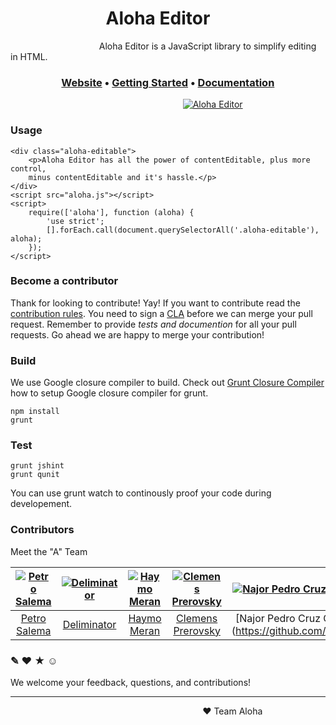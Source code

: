 # &nbsp;&nbsp;&nbsp;&nbsp;&nbsp;&nbsp;&nbsp;&nbsp;&nbsp;&nbsp;&nbsp;&nbsp;&nbsp;&nbsp;&nbsp;&nbsp;&nbsp;&nbsp;&nbsp;&nbsp;&nbsp;&nbsp; Aloha Editor

&nbsp;&nbsp;&nbsp;&nbsp;&nbsp;&nbsp;&nbsp;&nbsp;&nbsp;&nbsp;&nbsp;
&nbsp;&nbsp;&nbsp;&nbsp;&nbsp;&nbsp;&nbsp;&nbsp;&nbsp;&nbsp;&nbsp;
&nbsp;&nbsp;&nbsp;&nbsp;&nbsp;&nbsp;&nbsp;&nbsp;&nbsp;&nbsp;&nbsp;
Aloha Editor is a JavaScript library to simplify editing in HTML.

### &nbsp;&nbsp;&nbsp;&nbsp;&nbsp;&nbsp;&nbsp;&nbsp;&nbsp;&nbsp;&nbsp;&nbsp;&nbsp;&nbsp;&nbsp;&nbsp;&nbsp;&nbsp;&nbsp;&nbsp; [Website](http://aloha-editor.org)&nbsp;&bull;&nbsp;[Getting Started](http://aloha-editor.org/getting-started)&nbsp;&bull;&nbsp;[Documentation](http://aloha-editor.org/documentation)

&nbsp;&nbsp;&nbsp;&nbsp;&nbsp;&nbsp;&nbsp;&nbsp;&nbsp;&nbsp;&nbsp;&nbsp;&nbsp;
&nbsp;&nbsp;&nbsp;&nbsp;&nbsp;&nbsp;&nbsp;&nbsp;&nbsp;&nbsp;&nbsp;&nbsp;&nbsp;
&nbsp;&nbsp;&nbsp;&nbsp;&nbsp;&nbsp;&nbsp;&nbsp;&nbsp;&nbsp;&nbsp;&nbsp;&nbsp;
&nbsp;&nbsp;&nbsp;&nbsp;&nbsp;&nbsp;&nbsp;&nbsp;&nbsp;&nbsp;&nbsp;&nbsp;&nbsp;
&nbsp;&nbsp;&nbsp;&nbsp;&nbsp;&nbsp;&nbsp;&nbsp;&nbsp;&nbsp;&nbsp;&nbsp;&nbsp;
[![Aloha Editor](http://aloha-editor.org/contact-logo-howling-mad.png)](http://aloha-editor.org)

### Usage

	<div class="aloha-editable">
		<p>Aloha Editor has all the power of contentEditable, plus more control,
		minus contentEditable and it's hassle.</p>
	</div>
	<script src="aloha.js"></script>
	<script>
		require(['aloha'], function (aloha) {
			'use strict';
			[].forEach.call(document.querySelectorAll('.aloha-editable'), aloha);
		});
	</script>

### Become a contributor

Thank for looking to contribute! Yay! If you want to contribute read the [contribution rules](contributing.txt). You need to sign a [CLA](http://aloha-editor.org/contribution.php) before we can merge your pull request. Remember to provide *tests and documention* for all your pull requests. Go ahead we are happy to merge your contribution!

### Build

We use Google closure compiler to build. Check out [Grunt Closure Compiler](https://github.com/gmarty/grunt-closure-compiler#closure-compiler-installation-from-source) how to setup Google closure compiler for grunt.

	npm install
	grunt

### Test

	grunt jshint
	grunt qunit

You can use 
	grunt watch
to continously proof your code during developement.

### Contributors
Meet the "A" Team

[![Petro Salema](http://www.gravatar.com/avatar/2087327e79d09b56ce8572e6f363abff.jpg?s=70)](https://github.com/petro065) | [![Deliminator](http://www.gravatar.com/avatar/dbc8cd8da5024eba7ffc2f5713e833f7.jpg?s=70)](https://github.com/deliminator) | [![Haymo Meran](http://www.gravatar.com/avatar/7f3f1e000b09a2314b5261de53de0733.jpg?s=70)](https://github.com/draftkraft) | [![Clemens Prerovsky](http://www.gravatar.com/avatar/c84901471a3d6c401c37239dda64c6ff.jpg?s=70)](https://github.com/cprerovsky) | [![Najor Pedro Cruz Cruz](https://avatars2.githubusercontent.com/u/5479033?s=70)](https://github.com/najor) | [![Arseny Zarechnev](https://avatars0.githubusercontent.com/u/822951?s=70)](https://github.com/evindor) | &nbsp;&nbsp;&nbsp;&nbsp;&nbsp;&nbsp;&nbsp;&nbsp;?&nbsp;&nbsp;&nbsp;&nbsp;&nbsp;&nbsp;&nbsp;&nbsp;
:---:|:---:|:---:|:---:|:---:|:---:|:---:
[Petro Salema](https://github.com/petro065) | [Deliminator](https://github.com/deliminator) | [Haymo Meran](https://github.com/draftkraft) | [Clemens Prerovsky](https://github.com/cprerovsky) | [Najor Pedro Cruz Cruz] (https://github.com/najor) | [Arseny Zarechnev] (https://github.com/evindor) | [You?](https://github.com/alohaeditor/Aloha-Editor/blob/howling-mad/contributing.txt)

### ✎ ❤ ★ ☺
We welcome your feedback, questions, and contributions!

---

&nbsp;&nbsp;&nbsp;&nbsp;&nbsp;&nbsp;&nbsp;&nbsp;&nbsp;&nbsp;&nbsp;&nbsp;
&nbsp;&nbsp;&nbsp;&nbsp;&nbsp;&nbsp;&nbsp;&nbsp;&nbsp;&nbsp;&nbsp;&nbsp;
&nbsp;&nbsp;&nbsp;&nbsp;&nbsp;&nbsp;&nbsp;&nbsp;&nbsp;&nbsp;&nbsp;&nbsp;
&nbsp;&nbsp;&nbsp;&nbsp;&nbsp;&nbsp;&nbsp;&nbsp;&nbsp;&nbsp;&nbsp;&nbsp;
&nbsp;&nbsp;&nbsp;&nbsp;&nbsp;&nbsp;&nbsp;&nbsp;&nbsp;&nbsp;&nbsp;&nbsp;
&nbsp;&nbsp;&nbsp;&nbsp;&nbsp;&nbsp;&nbsp;&nbsp;&nbsp;&nbsp;&nbsp;&nbsp;
❤ Team Aloha
